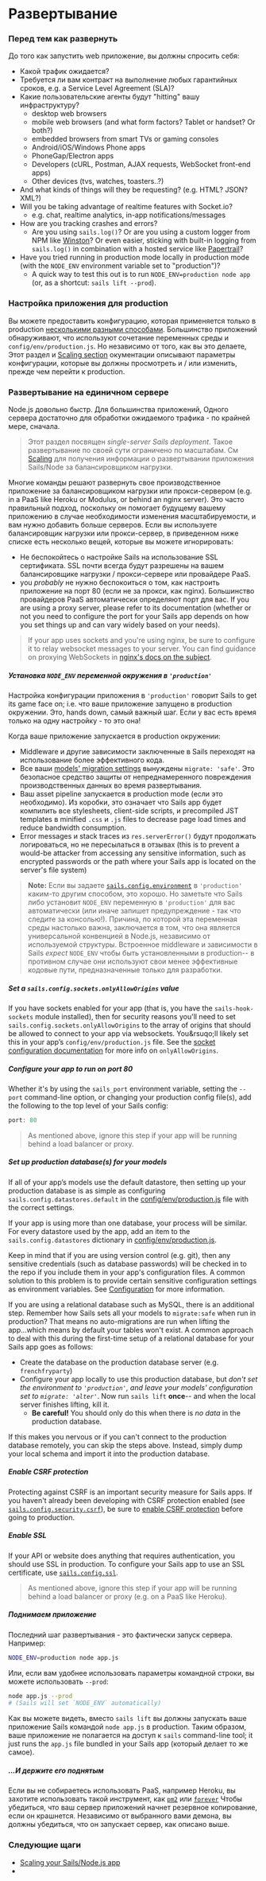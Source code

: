 # Развертывание

### Перед тем как развернуть

До того как запустить web приложение, вы должны спросить себя:

+ Какой трафик ожидается?
+ Требуется ли вам контракт на выполнение любых гарантийных сроков, e.g. a Service Level Agreement (SLA)?
+ Какие пользовательские агенты будут  "hitting" вашу инфраструктуру?
  + desktop web browsers
  + mobile web browsers (and what form factors?  Tablet or handset?  Or both?)
  + embedded browsers from smart TVs or gaming consoles
  + Android/iOS/Windows Phone apps
  + PhoneGap/Electron apps
  + Developers (cURL, Postman, AJAX requests, WebSocket front-end apps)
  + Other devices (tvs, watches, toasters..?)
+ And what kinds of things will they be requesting? (e.g. HTML? JSON? XML?)
+ Will you be taking advantage of realtime features with Socket.io?
  + e.g. chat, realtime analytics, in-app notifications/messages
+ How are you tracking crashes and errors?
  + Are you using `sails.log()`? Or are you using a custom logger from NPM like [Winston](https://github.com/winstonjs/winston)?  Or even easier, sticking with built-in logging from `sails.log()` in combination with a hosted service like [Papertrail](https://papertrailapp.com/)?
+ Have you tried running in production mode locally in production mode (with the `NODE_ENV` environment variable set to "production")?
  + A quick way to test this out is to run `NODE_ENV=production node app` (or, as a shortcut: `sails lift --prod`).


### Настройка приложения для production

Вы можете предоставить конфигурацию, которая применяется только в production [несколькими разными способами](http://sailsjs.com/documentation/reference/configuration).  Большинство приложений обнаруживают, что используют сочетание переменных среды и `config/env/production.js`.  Но независимо от того, как вы это делаете, Этот раздел и [Scaling section](http://sailsjs.com/documentation/concepts/deployment/scaling) окументации описывают параметры конфигурации, которые вы должны просмотреть и / или изменить, прежде чем перейти к production.



### Развертывание на единичном сервере

Node.js довольно быстр.  Для большинства приложений, Одного сервера достаточно для обработки ожидаемого трафика - по крайней мере, сначала.

> Этот раздел посвящен _single-server Sails deployment_.  Такое развертывание по своей сути ограничено по масштабам.  См [Scaling](http://sailsjs.com/documentation/concepts/deployment/scaling) для получения информации о развертывании приложения Sails/Node за балансировщиком нагрузки.

Многие команды решают развернуть свое производственное приложение за балансировщиком нагрузки или прокси-сервером (e.g. in a PaaS like Heroku or Modulus, or behind an nginx server).  Это часто правильный подход, поскольку он помогает будущему вашему приложению в случае необходимости изменения масштабируемости, и вам нужно добавить больше серверов.  Если вы используете балансировщик нагрузки или прокси-сервер, в приведенном ниже списке есть несколько вещей, которые вы можете игнорировать:

+ Не беспокойтесь о настройке Sails на использование SSL сертификата.  SSL почти всегда будут разрешены на вашем балансировщике нагрузки / прокси-сервере или провайдере PaaS.
+ you _probably_ не нужно беспокоиться о том, как настроить приложение на порт 80 (если не за прокси, как nginx). Большинство провайдеров PaaS автоматически определяют порт для вас.  If you are using a proxy server, please refer to its documentation (whether or not you need to configure the port for your Sails app depends on how you set things up and can vary widely based on your needs).

> If your app uses sockets and you're using nginx, be sure to configure it to relay websocket messages to your server. You can find guidance on proxying WebSockets in [nginx's docs on the subject](http://nginx.org/en/docs/http/websocket.html).


##### Установка `NODE_ENV` переменной окружения в `'production'`

Настройка конфигурации приложения в  `'production'` говорит Sails to get its game face on; i.e. что ваше приложение запущено в  production окружении.  Это, hands down, самый важный шаг. Если у вас есть время только на одну настройку - то это она!

Когда ваше приложение запускается в production окружении:
  + Middleware и другие зависимости заключенные в Sails переходят на использование более эффективного кода.
  + Все ваши [models' migration settings](http://sailsjs.com/documentation/concepts/models-and-orm/model-settings) вынуждены `migrate: 'safe'`.  Это безопасное средство защиты от непреднамеренного повреждения производственных данных во время развертывания.
  + Ваш asset pipeline запускается в production mode (если это необходимо).  Из коробки, это означает что Sails app будет компилить все stylesheets, client-side scripts, и precompiled JST templates в minified `.css` и `.js` files to decrease page load times and reduce bandwidth consumption.
  + Error messages и stack traces из `res.serverError()` будут продолжать логироваться, но не пересылаться в отзывах (this is to prevent a would-be attacker from accessing any sensitive information, such as encrypted passwords or the path where your Sails app is located on the server's file system)


>**Note:**
>Если вы задаете [`sails.config.environment`](http://sailsjs.com/documentation/reference/configuration/sails-config#?sailsconfigenvironment) в `'production'` каким-то другим способом, это хорошо.  Но заметьте что Sails либо установит `NODE_ENV` переменную в `'production'` для вас автоматически (или иначе запишет предупреждение - так что следите за консолью!).  Причина, по которой эта переменная среды настолько важна, заключается в том, что она является универсальной конвенцией в Node.js, независимо от используемой структуры.  Встроенное middleware и зависимости в Sails _expect_ `NODE_ENV` чтобы быть установленными в production-- в противном случае они используют свои менее эффективные кодовые пути, предназначенные только для разработки.

##### Set a `sails.config.sockets.onlyAllowOrigins` value

If you have sockets enabled for your app (that is, you have the `sails-hook-sockets` module installed), then for security reasons you'll need to set `sails.config.sockets.onlyAllowOrigins` to the array of origins that should be allowed to connect to your app via websockets.  You&rsuqo;ll likely set this in your app&rsquo;s `config/env/production.js` file.  See the [socket configuration documentation](http://sailsjs.com/documentation/reference/configuration/sails-config-sockets) for more info on `onlyAllowOrigins`.


##### Configure your app to run on port 80

Whether it's by using the `sails_port` environment variable, setting the `--port` command-line option, or changing your production config file(s), add the following to the top level of your Sails config:

```javascript
port: 80
```

> As mentioned above, ignore this step if your app will be running behind a load balancer or proxy.



##### Set up production database(s) for your models

If all of your app&rsquo;s models use the default datastore, then setting up your production database is as simple as configuring `sails.config.datastores.default` in the [config/env/production.js](http://sailsjs.com/documentation/concepts/configuration#?environmentspecific-files-config-env) file with the correct settings.

If your app is using more than one database, your process will be similar.  For every datastore used by the app, add an item to the `sails.config.datastores` dictionary in [config/env/production.js](http://sailsjs.com/documentation/concepts/configuration#?environmentspecific-files-config-env).

Keep in mind that if you are using version control (e.g. git), then any sensitive credentials (such as database passwords) will be checked in to the repo if you include them in your app's configuration files.  A common solution to this problem is to provide certain sensitive configuration settings as environment variables.  See [Configuration](http://sailsjs.com/documentation/concepts/configuration) for more information.

If you are using a relational database such as MySQL, there is an additional step.  Remember how Sails sets all your models to `migrate:safe` when run in production?  That means no auto-migrations are run when lifting the app...which means by default your tables won't exist.  A common approach to deal with this during the first-time setup of a relational database for your Sails app goes as follows:
  + Create the database on the production database server (e.g. `frenchfryparty`)
  + Configure your app locally to use this production database, but _don't set the environment to `'production'`, and leave your models' configuration set to `migrate: 'alter'`_.  Now run `sails lift` **once**-- and when the local server finishes lifting, kill it.
    + **Be careful!**  You should only do this when there is _no data_ in the production database.

If this makes you nervous or if you can't connect to the production database remotely, you can skip the steps above.  Instead, simply dump your local schema and import it into the production database.


##### Enable CSRF protection

Protecting against CSRF is an important security measure for Sails apps.  If you haven't already been developing with CSRF protection enabled (see [`sails.config.security.csrf`](http://sailsjs.com/documentation/reference/configuration/sails-config-security-csrf)), be sure to [enable CSRF protection](http://sailsjs.com/documentation/concepts/Security/CSRF.html?q=enabling-csrf-protection) before going to production.



##### Enable SSL

If your API or website does anything that requires authentication, you should use SSL in production.  To configure your Sails app to use an SSL certificate, use [`sails.config.ssl`](http://sailsjs.com/documentation/reference/configuration/sails-config).

> As mentioned above, ignore this step if your app will be running behind a load balancer or proxy (e.g. on a PaaS like Heroku).



##### Поднимаем приложение

Последний шаг развертывания - это фактически запуск сервера.  Например:

```bash
NODE_ENV=production node app.js
```

Или, если вам удобнее использовать параметры командной строки, вы можете использовать `--prod`:

```bash
node app.js --prod
# (Sails will set `NODE_ENV` automatically)
```

Как вы можете видеть, вместо `sails lift` вы должны запускать ваше приложение Sails командой `node app.js` в production.  Таким образом, ваше приложение не полагается на доступ к `sails` command-line tool; it just runs the `app.js` file bundled in your Sails app (который делает то же самое).


##### ...И держите его поднятым

Если вы не собираетесь использовать PaaS, например Heroku, вы захотите использовать такой инструмент, как [`pm2`](http://pm2.keymetrics.io/) или [`forever`](https://github.com/foreverjs/forever) Чтобы убедиться, что ваш сервер приложений начнет резервное копирование, если он крашнется.  Независимо от выбранного вами демона, вы должны убедиться, что он запускает сервер, как описано выше.



### Следующие щаги

+ [Scaling your Sails/Node.js app](http://sailsjs.com/documentation/concepts/deployment/scaling)
+


<docmeta name="displayName" value="Deployment">
